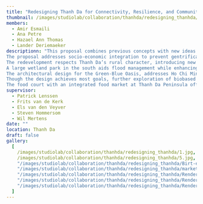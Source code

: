 ```yaml
---
title: "Redesigning Thanh Da for Connectivity, Resilience, and Community"
thumbnail: /images/studiolab/collaboration/thanhda/redesigning_thanhda/thumb.png
members:
  - Amir Esmaili
  - Ana Petre
  - Hazael Ann Thomas
  - Lander Deriemaeker
descriptionn: "This proposal combines previous concepts with new ideas to create a comprehensive urban development plan for Thanh Da Peninsula. At its core is a spider web-like grid serving as the main transportation axis, enhancing connectivity with Ho Chi Minh City. The plan retains the government’s vision of a green oasis for water retention, integrating high-density urban development while preserving and expanding greenery. Major green structures manage water through retention and gradual drainage, with a central park featuring a water filtration system. <br /><br/>
The proposal addresses socio-economic integration to prevent gentrification, using mixed-use transition zones along the grid to blend demographics and foster a vibrant, 24-hour environment. The Central Business District (CBD) at the peninsula's core will house businesses, offices, hospitals, schools, and universities, concentrating the highest density there. <br /><br/>
The redevelopment respects Thanh Da’s rural character, introducing new high-density developments alongside ecological preservation. Key infrastructure includes three bridges to improve connectivity, a continuous recreational waterfront pathway, and a mangrove forest for flood protection and carbon capture. The central heritage village preserves cultural identity through traditional activities, supporting community engagement.<br /><br/>
A large wetland park in the south aids flood management while enhancing ecological value. The food court and integrated food market feature sustainable design with greenery walls and bio-based materials, fostering community and boosting the local economy through locally sourced produce and diverse culinary experiences.<br /><br/>
The architectural design for the Green-Blue Oasis, addresses Ho Chi Minh City’s unique challenges. This multifunctional core collects rainwater, supports vertical circulation, and creates green meeting spaces, aligning with the city's tropical climate and social dynamics. Floating piers adjust to water levels, ensuring functional harbors, while galleries offer multifunctional spaces for gathering and working.<br /><br/>
Though the design achieves most goals, further exploration of biobased insulation and facade materials could enhance sustainability in Ho Chi Minh City's tropical environment. This project aims to showcase architecture’s role in fostering a sustainable, connected future, refined to the city's unique character.<br /><br/>
The food court with an integrated food market at Thanh Da Peninsula offers a vibrant blend of culture and economic growth. Its design, featuring lush greenery walls and bio-based glulam, promotes sustainability while creating a modern, eco-friendly atmosphere. This space serves as a hub for students, local farmers, and residents, fostering a sense of community. The food market provides fresh, locally sourced produce, benefiting nearby farmers, while the food court offers diverse culinary experiences. Its sustainable design enhances the neighbourhood’s aesthetic and environmental quality, attracting both locals and visitors, boosting the local economy, and creating a vibrant social space."
supervisor:
  - Patrick Lenssen
  - Frits van de Kerk
  - Els van den Veyver
  - Steven Hommersom
  - Wil Mertens
date: ""
location: Thanh Da
draft: false
gallery:
  [
    /images/studiolab/collaboration/thanhda/redesigning_thanhda/1.jpg,
    /images/studiolab/collaboration/thanhda/redesigning_thanhda/5.jpg,
    "/images/studiolab/collaboration/thanhda/redesigning_thanhda/Birt-eye view.jpg",
    "/images/studiolab/collaboration/thanhda/redesigning_thanhda/market render.png",
    "/images/studiolab/collaboration/thanhda/redesigning_thanhda/Render boot.jpg",
    "/images/studiolab/collaboration/thanhda/redesigning_thanhda/Render water.png",
    "/images/studiolab/collaboration/thanhda/redesigning_thanhda/Renderingen Drowning Cities_2 - Photo.jpg",
  ]
---
```

